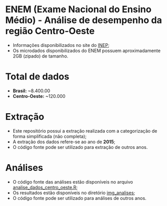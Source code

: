 # ENEM (Exame Nacional do Ensino Médio) - Análise de desempenho da região Centro-Oeste

* Informações disponibilizados no site do [INEP](http://portal.inep.gov.br/microdados);
* Os microdados disponibilizados do ENEM possuem aproximadamente 2GB (zipado) de tamanho.

# Total de dados

* **Brasil:** ~8.400.00
* **Centro-Oeste:** ~120.000

# Extração

* Este repositório possui a extração realizada com a categorização de forma simplificada (não completa);
* A extração dos dados refere-se ao ano de **2015**;
* O código fonte pode ser utilizado para extração de outros anos.

# Análises

* O código fonte das análises estão disponíveis no arquivo [analise_dados_centro_oeste.R](https://github.com/yagoluiz/enem-analise-extracao/blob/master/analise_dados_centro_oeste.R);
* Os resultados estão disponíveis no diretório [img_analises](https://github.com/yagoluiz/enem-analise-extracao/tree/master/img_analises);
* O código fonte pode ser utilizado para análises de outros anos.